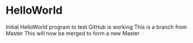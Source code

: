 # HelloWorld
Initial HelloWorld program to test GitHub is working
This is a branch from Master
This will now be merged to form a new Master
